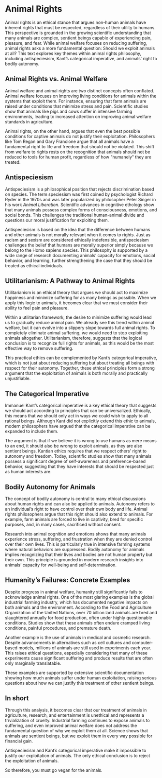 # Animal Rights

Animal rights is an ethical stance that argues non-human animals have inherent rights that must be respected, regardless of their utility to humans. This perspective is grounded in the growing scientific understanding that many animals are complex, sentient beings capable of experiencing pain, pleasure, and fear. While animal welfare focuses on reducing suffering, animal rights asks a more fundamental question: Should we exploit animals at all? This text explores key themes within animal rights philosophy, including antispeciesism, Kant’s categorical imperative, and animals’ right to bodily autonomy.

## Animal Rights vs. Animal Welfare

Animal welfare and animal rights are two distinct concepts often conflated. Animal welfare focuses on improving living conditions for animals within the systems that exploit them. For instance, ensuring that farm animals are raised under conditions that minimize stress and pain. Scientific studies show that animals like pigs and cows suffer in intensive farming environments, leading to increased attention on improving animal welfare standards in agriculture.

Animal rights, on the other hand, argues that even the best possible conditions for captive animals do not justify their exploitation. Philosophers like Tom Regan and Gary Francione argue that all animals have a fundamental right to life and freedom that should not be violated. This shift from welfare to rights rests on the recognition that animals should not be reduced to tools for human profit, regardless of how "humanely" they are treated.

## Antispeciesism

Antispeciesism is a philosophical position that rejects discrimination based on species. The term speciesism was first coined by psychologist Richard Ryder in the 1970s and was later popularized by philosopher Peter Singer in his work *Animal Liberation*. Scientific advances in cognitive ethology show that many animals possess complex forms of consciousness, emotions, and social bonds. This challenges the traditional human-animal divide and questions our moral justification for exploiting them.

Antispeciesism is based on the idea that the difference between humans and other animals is not morally relevant when it comes to rights. Just as racism and sexism are considered ethically indefensible, antispeciesism challenges the belief that humans are morally superior simply because we belong to the Homo sapiens species. This philosophy is supported by a wide range of research documenting animals’ capacity for emotions, social behavior, and learning, further strengthening the case that they should be treated as ethical individuals.

## Utilitarianism: A Pathway to Animal Rights

Utilitarianism is an ethical theory that argues we should act to maximize happiness and minimize suffering for as many beings as possible. When we apply this logic to animals, it becomes clear that we must consider their ability to feel pain and pleasure.

Within a utilitarian framework, the desire to minimize suffering would lead us to gradually reduce animal pain. We already see this trend within animal welfare, but it can evolve into a slippery slope towards full animal rights. To completely eliminate animal suffering, we would need to stop exploiting animals altogether. Utilitarianism, therefore, suggests that the logical conclusion is to recognize full rights for animals, as this would be the most effective way to remove suffering.

This practical ethics can be complemented by Kant’s categorical imperative, which is not just about reducing suffering but about treating all beings with respect for their autonomy. Together, these ethical principles form a strong argument that the exploitation of animals is both morally and practically unjustifiable.

## The Categorical Imperative

Immanuel Kant’s categorical imperative is a key ethical theory that suggests we should act according to principles that can be universalized. Ethically, this means that we should only act in ways we could wish to apply to all rational beings. Although Kant did not explicitly extend this ethic to animals, modern philosophers have argued that the categorical imperative can be expanded to include them.

The argument is that if we believe it is wrong to use humans as mere means to an end, it should also be wrong to exploit animals, as they are also sentient beings. Kantian ethics requires that we respect others' right to autonomy and freedom. Today, scientific studies show that many animals possess a significant degree of self-awareness and preference-based behavior, suggesting that they have interests that should be respected just as human interests are.

## Bodily Autonomy for Animals

The concept of bodily autonomy is central to many ethical discussions about human rights and can also be applied to animals. Autonomy refers to an individual’s right to have control over their own body and life. Animal rights philosophers argue that this right should also extend to animals. For example, farm animals are forced to live in captivity, bred for specific purposes, and, in many cases, sacrificed without consent.

Research into animal cognition and emotions shows that many animals experience stress, suffering, and frustration when they are denied control over their own lives. This is particularly true in intensive farming systems where natural behaviors are suppressed. Bodily autonomy for animals implies recognizing that their lives and bodies are not human property but their own. This principle is grounded in modern research insights into animals’ capacity for well-being and self-determination.

## Humanity’s Failures: Concrete Examples

Despite progress in animal welfare, humanity still significantly fails to acknowledge animal rights. One of the most glaring examples is the global industrial farming industry, which has documented negative impacts on both animals and the environment. According to the Food and Agriculture Organization of the United Nations, over 70 billion land animals are bred and slaughtered annually for food production, often under highly questionable conditions. Studies show that these animals often endure cramped living conditions, painful procedures, and premature death.

Another example is the use of animals in medical and cosmetic research. Despite advancements in alternatives such as cell cultures and computer-based models, millions of animals are still used in experiments each year. This raises ethical questions, especially considering that many of these experiments cause significant suffering and produce results that are often only marginally translatable.

These examples are supported by extensive scientific documentation showing how much animals suffer under human exploitation, raising serious questions about how we can justify this treatment of other sentient beings.

## In short

Through this analysis, it becomes clear that our treatment of animals in agriculture, research, and entertainment is unethical and represents a trivialization of cruelty. Industrial farming continues to expose animals to suffering, and even improved animal welfare does not address the fundamental question of why we exploit them at all. Science shows that animals are sentient beings, but we exploit them in every way possible for financial gain.

Antispeciesism and Kant’s categorical imperative make it impossible to justify our exploitation of animals. The only ethical conclusion is to reject the exploitation of animals.

So therefore, you must go vegan for the animals.